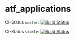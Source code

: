 # atf_applications
CI-Status ```master```: [![Build Status](https://travis-ci.com/ipa-fmw/atf_applications.svg?token=3yXoCRsCegowgzzpPuqw&branch=master)](https://travis-ci.com/ipa-fmw/atf_applications)

CI-Status ```stable```: [![Build Status](https://travis-ci.com/ipa-fmw/atf_applications.svg?token=3yXoCRsCegowgzzpPuqw&branch=stable)](https://travis-ci.com/ipa-fmw/atf_applications)
